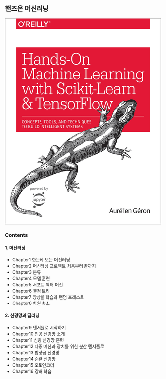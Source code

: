 ## 핸즈온 머신러닝

![cover](cover.png)

### Contents

#### 1. 머신러닝

- Chapter1 한눈에 보는 머신러닝
- Chapter2 머신러닝 프로젝트 처음부터 끝까지
- Chapter3 분류
- Chapter4 모델 훈련
- Chapter5 서포트 벡터 머신
- Chapter6 결정 트리
- Chapter7 앙상블 학습과 랜덤 포레스트
- Chapter8 차원 축소


#### 2. 신경망과 딥러닝

- Chapter9 텐서플로 시작하기
- Chapter10 인공 신경망 소개
- Chapter11 심층 신경망 훈련
- Chapter12 다중 머신과 장치를 위한 분산 텐서플로
- Chapter13 합성곱 신경망
- Chapter14 순환 신경망
- Chapter15 오토인코더
- Chapter16 강화 학습
